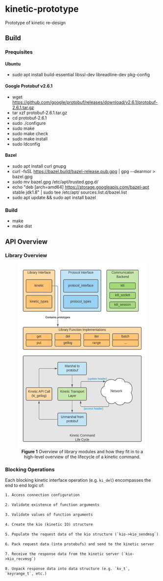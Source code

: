 # kinetic-prototype

Prototype of kinetic re-design

## Build
### Prequisites
#### Ubuntu
- sudo apt install build-essential libssl-dev libreadline-dev pkg-config

#### Google Protobuf v2.6.1
- wget https://github.com/google/protobuf/releases/download/v2.6.1/protobuf-2.6.1.tar.gz
- tar xzf protobuf-2.6.1.tar.gz
- cd protobuf-2.6.1
- sudo ./configure
- sudo make
- sudo make check
- sudo make install
- sudo ldconfig


#### Bazel
- sudo apt install curl gnupg
- curl -fsSL https://bazel.build/bazel-release.pub.gpg | gpg --dearmor > bazel.gpg
- sudo mv bazel.gpg /etc/apt/trusted.gpg.d/
- echo "deb [arch=amd64] https://storage.googleapis.com/bazel-apt stable jdk1.8" | sudo tee /etc/apt/
sources.list.d/bazel.list
- sudo apt update && sudo apt install bazel

### Build
- make
- make dist

## API Overview

### Library Overview


<figure align="center">
  <img src="assets/Kinetic_Library_Organization.png" height="600" />
  <figcaption text-align:"middle">
    <strong>Figure 1</strong>
    Overview of library modules and how they fit in to a high-level overview of the lifecycle of a kinetic command.
  </figcaption>
</figure>

### Blocking Operations

Each blocking kinetic interface operation (e.g. `ki_del`) encompasses the end to end logic of:

	1. Access connection configuration

	2. Validate existence of function arguments

	3. Validate values of function arguments

	4. Create the kio (kinetic IO) structure

	5. Populate the request data of the kio structure (`kio->kio_sendmsg`)

	6. Pack request data (into protobufs) and send to the kinetic server

	7. Receive the response data from the kinetic server (`kio->kio_recvmsg`)

	8. Unpack response data into data structure (e.g. `kv_t`, `keyrange_t`, etc.)

